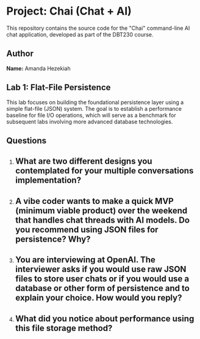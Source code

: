# Project: Chai (Chat + AI)

This repository contains the source code for the "Chai" command-line AI chat application, developed as part of the DBT230 course.

## Author

**Name:** Amanda Hezekiah

## Lab 1: Flat-File Persistence

This lab focuses on building the foundational persistence layer using a simple flat-file (JSON) system. The goal is to establish a performance baseline for file I/O operations, which will serve as a benchmark for subsequent labs involving more advanced database technologies.

## Questions
1. What are two different designs you contemplated for your multiple conversations implementation?
    - 
2. A vibe coder wants to make a quick MVP (minimum viable product) over the weekend that handles chat threads with AI models. Do you recommend using JSON files for persistence? Why?
    - 
3. You are interviewing at OpenAI. The interviewer asks if you would use raw JSON files to store user chats or if you would use a database or other form of persistence and to explain your choice. How would you reply?
    - 
4. What did you notice about performance using this file storage method?
    - 
